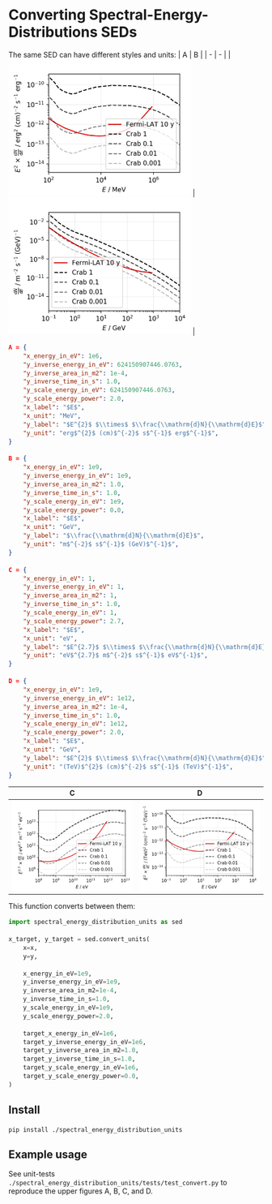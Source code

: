 # Converting Spectral-Energy-Distributions SEDs

The same SED can have different styles and units:
| A | B |
| - | - |
| <img src="readme/sed_fermi_style.jpg" width="360"> | <img src="readme/sed_my_style.jpg" width="360"> |

```json
A = {
    "x_energy_in_eV": 1e6,
    "y_inverse_energy_in_eV": 624150907446.0763,
    "y_inverse_area_in_m2": 1e-4,
    "y_inverse_time_in_s": 1.0,
    "y_scale_energy_in_eV": 624150907446.0763,
    "y_scale_energy_power": 2.0,
    "x_label": "$E$",
    "x_unit": "MeV",
    "y_label": "$E^{2}$ $\\times$ $\\frac{\\mathrm{d}N}{\\mathrm{d}E}$",
    "y_unit": "erg$^{2}$ (cm)$^{-2}$ s$^{-1}$ erg$^{-1}$",
}

B = {
    "x_energy_in_eV": 1e9,
    "y_inverse_energy_in_eV": 1e9,
    "y_inverse_area_in_m2": 1.0,
    "y_inverse_time_in_s": 1.0,
    "y_scale_energy_in_eV": 1e9,
    "y_scale_energy_power": 0.0,
    "x_label": "$E$",
    "x_unit": "GeV",
    "y_label": "$\\frac{\\mathrm{d}N}{\\mathrm{d}E}$",
    "y_unit": "m$^{-2}$ s$^{-1}$ (GeV)$^{-1}$",
}

C = {
    "x_energy_in_eV": 1,
    "y_inverse_energy_in_eV": 1,
    "y_inverse_area_in_m2": 1,
    "y_inverse_time_in_s": 1.0,
    "y_scale_energy_in_eV": 1,
    "y_scale_energy_power": 2.7,
    "x_label": "$E$",
    "x_unit": "eV",
    "y_label": "$E^{2.7}$ $\\times$ $\\frac{\\mathrm{d}N}{\\mathrm{d}E}$",
    "y_unit": "eV$^{2.7}$ m$^{-2}$ s$^{-1}$ eV$^{-1}$",
}

D = {
    "x_energy_in_eV": 1e9,
    "y_inverse_energy_in_eV": 1e12,
    "y_inverse_area_in_m2": 1e-4,
    "y_inverse_time_in_s": 1.0,
    "y_scale_energy_in_eV": 1e12,
    "y_scale_energy_power": 2.0,
    "x_label": "$E$",
    "x_unit": "GeV",
    "y_label": "$E^{2}$ $\\times$ $\\frac{\\mathrm{d}N}{\\mathrm{d}E}$",
    "y_unit": "(TeV)$^{2}$ (cm)$^{-2}$ s$^{-1}$ (TeV)$^{-1}$",
}
```

| C | D |
| - | - |
| <img src="readme/sed_cosmic_ray_style.jpg" width="360"> | <img src="readme/sed_crab_style.jpg" width="360"> |


This function converts between them:
```python
import spectral_energy_distribution_units as sed

x_target, y_target = sed.convert_units(
    x=x,
    y=y,

    x_energy_in_eV=1e9,
    y_inverse_energy_in_eV=1e9,
    y_inverse_area_in_m2=1e-4,
    y_inverse_time_in_s=1.0,
    y_scale_energy_in_eV=1e9,
    y_scale_energy_power=2.0,

    target_x_energy_in_eV=1e6,
    target_y_inverse_energy_in_eV=1e6,
    target_y_inverse_area_in_m2=1.0,
    target_y_inverse_time_in_s=1.0,
    target_y_scale_energy_in_eV=1e6,
    target_y_scale_energy_power=0.0,
)
```

## Install
```
pip install ./spectral_energy_distribution_units
```

## Example usage
See unit-tests
```./spectral_energy_distribution_units/tests/test_convert.py```
to reproduce the upper figures A, B, C, and D.

